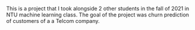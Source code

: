 This is a project that I took alongside 2 other students in the fall of 2021 in NTU machine learning class. The goal of the project was churn prediction of customers of a a Telcom company. 
